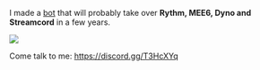 I made a [bot](https://selectbots.dylster.dev/docs/slio) that will probably take over **Rythm, MEE6, Dyno and Streamcord** in a few years.

<p>
  <img src="https://cdn.discordapp.com/attachments/725017368450826350/735800910373978132/image.png" img>
</p>

Come talk to me: https://discord.gg/T3HcXYq
